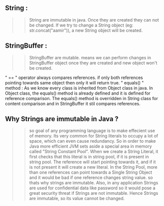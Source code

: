 ## String :
>> String are immutable in java. Once they are created they can not be changed. If we try to change a String object (eg: str.concat("aamir")), a new String object will be created.


## StringBuffer :
>> StringBuffer are mutable. means we can perform changes in StringBuffer object once they are created and new object won't be created.


" == " operator always compares references. if only both references pointing towards same object then only it will return true.
" equals() " method : As we know every class is inherited from Object class in java. In Object class, the equals() method is already defined and it is defined for reference comparison. The equals() method is overridden in String class for content comparison and in StringBuffer it stil compares references.


## Why Strings are immutable in Java ?
>> so goal of any programming language is to make effecient use of memory. Its very common for String literals to occupy a lot of space, which can even cause redundancy. So in order to make Java more efficient JVM sets aside a special area in memory called "String Constant Pool". When we create a String Literal, it first checks that this literal is in string pool, if it is present in string pool. The reference will start pointing towards it, and if it is not present it will create a new literal. In the String Pool, more than one references can point towards a Single String Object and it would be bad if one reference changes string value. so thats why strings are immutable.
>> Also, in any application Strings are used for confidential data like password so it would pose a great security threat if Strings are not immutable. Hence Strings are immutable, so its value cannot be changed.